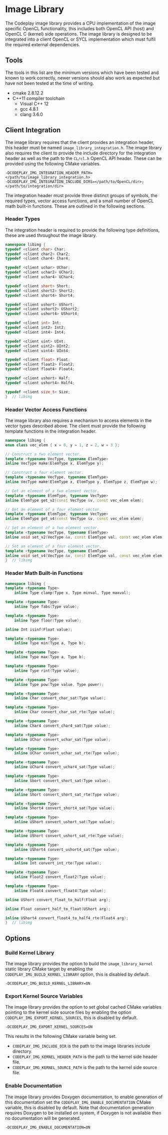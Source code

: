 # Image Library

The Codeplay image library provides a CPU implementation of the image specific
OpenCL functionality, this includes both OpenCL API (host) and OpenCL C (kernel)
side operations. The image library is designed to be integrated into a client
OpenCL or SYCL implementation which must fulfil the required external
dependencies.

## Tools

The tools in this list are the minimum versions which have been tested and known
to work correctly, newer versions should also work as expected but have not been
tested at the time of writing.

* cmake 2.8.12.2
* C++11 compiler toolchain
  * Visual C++ 12
  * gcc 4.8.1
  * clang 3.6.0

## Client Integration

The image library requires that the client provides an integration header, this
header must be named `image_library_integration.h`. The image library also
requires the client to provide the include directory for the integration header
as well as the path to the `CL/cl.h` OpenCL API header. These can be provided
using the following CMake variables.

```
-DCODEPLAY_IMG_INTEGRATION_HEADER_PATH=</path/to/image_library_integration.h>
-DCODEPLAY_IMG_INTEGRATION_INCLUDE_DIRS=</path/to/OpenCL/dir>;</path/to/integration/dir>
```

The integration header must provide three distinct groups of symbols, the
required types, vector access functions, and a small number of OpenCL math
built-in functions. These are outlined in the following sections.

### Header Types

The integration header is required to provide the following type definitions,
these are used throughout the image library.

```cpp
namespace libimg {
typedef <client char> Char;
typedef <client char2> Char2;
typedef <client char4> Char4;

typedef <client uchar> UChar;
typedef <client uchar2> UChar2;
typedef <client uchar4> UChar4;

typedef <client short> Short;
typedef <client short2> Short2;
typedef <client short4> Short4;

typedef <client ushort> UShort;
typedef <client ushort2> UShort2;
typedef <client ushort4> UShort4;

typedef <client int> Int;
typedef <client int2> Int2;
typedef <client int4> Int4;

typedef <client uint> UInt;
typedef <client uint2> UInt2;
typedef <client uint4> UInt4;

typedef <client float> Float;
typedef <client float2> Float2;
typedef <client float4> Float4;

typedef <client ushort> Half;
typedef <client ushort4> Half4;

typedef <client size_t> Size;
}  // libimg
```

### Header Vector Access Functions

The image library also requires a mechanism to access elements in the vector
types described above. The client must provide the following template functions
in the integration header.

```cpp
namespace libimg {
enum class vec_elem { x = 0, y = 1, z = 2, w = 3 };

// Construct a two element vector.
template <typename VecType, typename ElemType>
inline VecType make(ElemType x, ElemType y);

// Construct a four element vector.
template <typename VecType, typename ElemType>
inline VecType make(ElemType x, ElemType y, ElemType z, ElemType w);

// Get an element of a two element vector.
template <typename ElemType, typename VecType>
inline ElemType get_v2(const VecType &v, const vec_elem elem);

// Get an element of a four element vector.
template <typename ElemType, typename VecType>
inline ElemType get_v4(const VecType &v, const vec_elem elem);

// Set an element of a two element vector.
template <typename VecType, typename ElemType>
inline void set_v2(VecType &v, const ElemType val, const vec_elem elem);

// Set an element of a four element vector.
template <typename VecType, typename ElemType>
inline void set_v4(VecType &v, const ElemType val, const vec_elem elem);
}  // libimg
```

### Header Math Built-in Functions

```cpp
namespace libimg {
template <typename Type>
    inline Type clamp(Type x, Type minval, Type maxval);

template <typename Type>
    inline Type fabs(Type value);

template <typename Type>
    inline Type floor(Type value);

inline Int isinf(Float value);

template <typename Type>
    inline Type min(Type a, Type b);

template <typename Type>
    inline Type max(Type a, Type b);

template <typename Type>
    inline Type rint(Type value);

template <typename Type>
    inline Type pow(Type value, Type power);

template <typename Type>
    inline Char convert_char_sat(Type value);

template <typename Type>
    inline Char convert_char_sat_rte(Type value);

template <typename Type>
    inline Char4 convert_char4_sat(Type value);

template <typename Type>
    inline UChar convert_uchar_sat(Type value);

template <typename Type>
    inline UChar convert_uchar_sat_rte(Type value);

template <typename Type>
    inline UChar4 convert_uchar4_sat(Type value);

template <typename Type>
    inline Short convert_short_sat(Type value);

template <typename Type>
    inline Short convert_short_sat_rte(Type value);

template <typename Type>
    inline Short4 convert_short4_sat(Type value);

template <typename Type>
    inline UShort convert_ushort_sat(Type value);

template <typename Type>
    inline UShort convert_ushort_sat_rte(Type value);

template <typename Type>
    inline UShort4 convert_ushort4_sat(Type value);

template <typename Type>
    inline Int convert_int_rte(Type value);

template <typename Type>
    inline Float2 convert_float2(Type value);

template <typename Type>
    inline Float4 convert_float4(Type value);

inline UShort convert_float_to_half(Float arg);

inline Float convert_half_to_float(UShort arg);

inline UShort4 convert_float4_to_half4_rte(Float4 arg);
}  // libimg
```

## Options

### Build Kernel Library

The image library provides the option to build the `image_library_kernel` static
library CMake target by enabling the `CODEPLAY_IMG_BUILD_KERNEL_LIBRARY` option,
this is disabled by default.

```
-DCODEPLAY_IMG_BUILD_KERNEL_LIBRARY=ON
```

### Export Kernel Source Variables

The image library provides the option to set global cached CMake variables
pointing to the kernel side source files by enabling the option
`CODEPLAY_IMG_EXPORT_KERNEL_SOURCES`, this is disabled by default.

```
-DCODEPLAY_IMG_EXPORT_KERNEL_SOURCES=ON
```

This results in the following CMake variable being set.

* `CODEPLAY_IMG_INCLUDE_DIR` is the path to the image libraries include
  directory.
* `CODEPLAY_IMG_KERNEL_HEADER_PATH` is the path to the kernel side header file.
* `CODEPLAY_IMG_KERNEL_SOURCE_PATH` is the path to the kernel side source file.

### Enable Documentation

The image library provides Doxygen documentation, to enable generation of this
documentation set the `CODEPLAY_IMG_ENABLE_DOCUMENTATION` CMake variable, this
is disabled by default. Note that documentation generation requires Doxygen to
be installed on system, if Doxygen is not available then no documentation will
be generated.

```
-DCODEPLAY_IMG_ENABLE_DOCUMENTATION=ON
```
